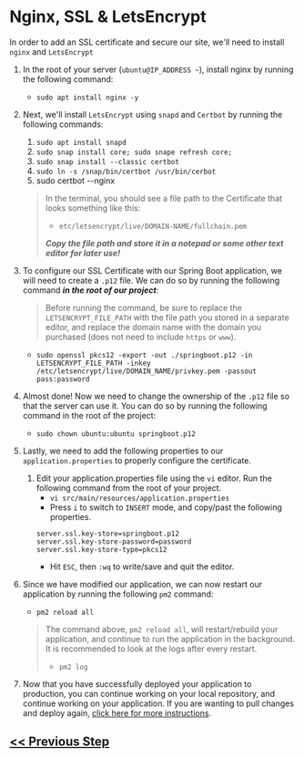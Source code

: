 # Nginx, SSL & LetsEncrypt

In order to add an SSL certificate and secure our site, we'll need to install `nginx` and `LetsEncrypt`

1. In the root of your server (`ubuntu@IP_ADDRESS ~`), install nginx by running the following command:
    - `sudo apt install nginx -y`
2. Next, we'll install `LetsEncrypt` using `snapd` and `Certbot` by running the following commands:
    1. `sudo apt install snapd`
    2. `sudo snap install core; sudo snape refresh core;`
    3. `sudo snap install --classic certbot`
    4. `sudo ln -s /snap/bin/certbot /usr/bin/cerbot`
    5. sudo certbot --nginx
    > In the terminal, you should see a file path to the Certificate that looks something like this:
    > - `etc/letsencrypt/live/DOMAIN-NAME/fullchain.pem`
    >
    > ***Copy the file path and store it in a notepad or some other text editor for later use!***
3. To configure our SSL Certificate with our Spring Boot application, we will need to create a `.p12` file. We can do so by running the following command ***in the root of our project***:
    > Before running the command, be sure to replace the `LETSENCRYPT_FILE_PATH` with the file path you stored in a separate editor, and replace the domain name with the domain you purchased (does not need to include `https` or `www`).
    - `sudo openssl pkcs12 -export -out ./springboot.p12 -in LETSENCRYPT_FILE_PATH -inkey /etc/letsencrypt/live/DOMAIN_NAME/privkey.pem -passout pass:password`
4. Almost done! Now we need to change the ownership of the `.p12` file so that the server can use it. You can do so by running the following command in the root of the project:
    - `sudo chown ubuntu:ubuntu springboot.p12`
5. Lastly, we need to add the following properties to our `application.properties` to properly configure the certificate.
    1. Edit your application.properties file using the `vi` editor. Run the following command from the root of your project.
        - `vi src/main/resources/application.properties`
        - Press `i` to switch to `INSERT` mode, and copy/past the following properties.
        ```
        server.ssl.key-store=springboot.p12
        server.ssl.key-store-password=password
        server.ssl.key-store-type=pkcs12
        ```
        - Hit `ESC`, then `:wq` to write/save and quit the editor.
6. Since we have modified our application, we can now restart our application by running the following `pm2` command:
    - `pm2 reload all`
    > The command above, `pm2 reload all`, will restart/rebuild your application, and continue to run the application in the background. It is recommended to look at the logs after every restart.
    > - `pm2 log`

7. Now that you have successfully deployed your application to production, you can continue working on your local repository, and continue working on your application. If you are wanting to pull changes and deploy again, [click here for more instructions](../update-docs/update-server.md).

## [<< Previous Step](7.step-seven.md)